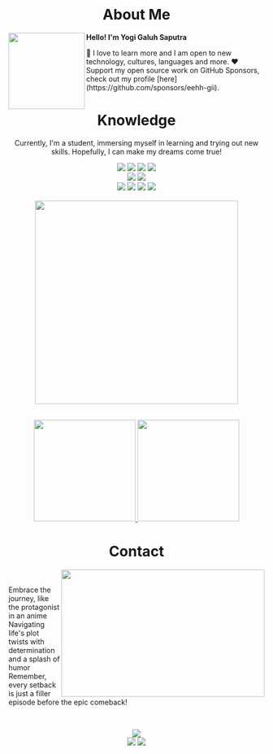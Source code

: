 <br>
<h1 align="center">About Me</h1>
<a href="https://github.com/exoream"><img align="left" width="150" src="https://i.ibb.co.com/FmccD4g/338249a193598c5122910ecb0bfc5fa510ca6848-s2-n2-y1.png"></a>

<p><strong>Hello! I'm Yogi Galuh Saputra</strong></p>
📗 I love to learn more and I am open to new technology, cultures, languages and more.
❤️ Support my open source work on GitHub Sponsors, check out my profile [here](https://github.com/sponsors/eehh-gii).
<br>

<div align="center">
    <h1>Knowledge</h1>
    <p>Currently, I'm a student, immersing myself in learning and trying out new skills. Hopefully, I can make my dreams come true!</p>
    <img src="https://img.shields.io/badge/go-%2300ADD8.svg?style=for-the-badge&logo=go&logoColor=white">
    <img src="https://img.shields.io/badge/node.js-6DA55F?style=for-the-badge&logo=node.js&logoColor=white">
    <img src="https://img.shields.io/badge/typescript-%23007ACC.svg?style=for-the-badge&logo=typescript&logoColor=white">
    <img src="https://img.shields.io/badge/dart-%230175C2.svg?style=for-the-badge&logo=dart&logoColor=white"><br>
    <img src="https://img.shields.io/badge/Flutter-%2302569B.svg?style=for-the-badge&logo=Flutter&logoColor=white">
    <img src="https://img.shields.io/badge/mysql-%23000.svg?style=for-the-badge&logo=mysql&logoColor=white"><br>
    <img src="https://img.shields.io/badge/GoogleCloud-%234285F4.svg?style=for-the-badge&logo=google-cloud&logoColor=white">
    <img src="https://img.shields.io/badge/AWS-%23FF9900.svg?style=for-the-badge&logo=amazon-aws&logoColor=white">
    <img src="https://img.shields.io/badge/docker-%230db7ed.svg?style=for-the-badge&logo=docker&logoColor=white">
    <img src="https://img.shields.io/badge/codecov-%23ff0077.svg?style=for-the-badge&logo=codecov&logoColor=white"><br><br>
  <a href="https://github.com/exoream">
      <img align="center" width="400" heigh="200" src="img/219626.gif">
  </a>
</div>

<br>
<p align="center">
<a href="https://github.com/exoream">
  <img height="200em" src="https://github-readme-stats-eight-theta.vercel.app/api?username=exoream&show_icons=true&theme=algolia&include_all_commits=true&count_private=true%22"/>
  <img height="200em" src="https://github-readme-stats-eight-theta.vercel.app/api/top-langs/?username=exoream&layout=compact&layout=compact&theme=algolia"/>
</a>
</p>

<h1 align="center">Contact</h1>
<div align="center">
    <a href="https://github.com/exoream"><img src=img/tumblr_1dd695a2f774f2277005a263823de596_63755bac_540.webp align="right" width="400" height="250"></a>
</div> <br>

<p>Embrace the journey, like the protagonist in an anime <br> Navigating life's plot twists with determination and a splash of humor <br> Remember, every setback is just a filler episode before the epic comeback!</p> <br>
<p align="center">
<a href="https://www.facebook.com/Hilbih"><img src="https://img.shields.io/badge/Facebook-1877F2?style=for-the-badge&logo=facebook&logoColor=white"></a> <br>
<a href="https://discord.com/invite/exoream"><img src="https://img.shields.io/badge/Discord-7289DA?style=for-the-badge&logo=discord&logoColor=white"></a>
<a href="https://www.linkedin.com/in/alhilaluddin/"><img src="https://img.shields.io/badge/LinkedIn-0077B5?style=for-the-badge&logo=linkedin&logoColor=white"></a>
</p>








  
  
